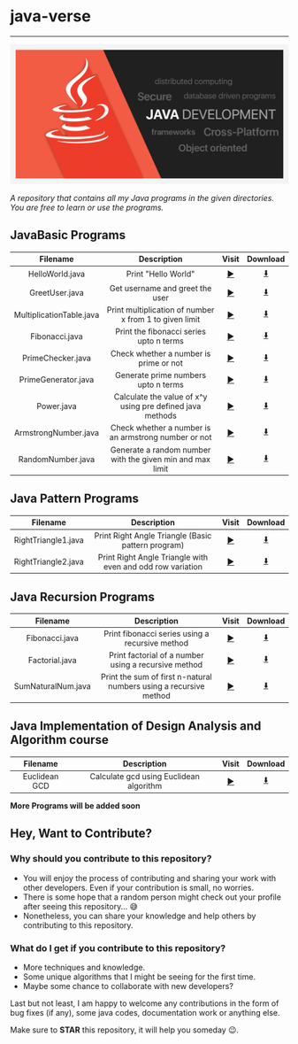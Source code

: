 # java-verse
---
![Java Banner](https://raw.githubusercontent.com/kode-logger/resource-data-storage/main/dimension-java/JavaBanner.jpg)

*A repository that contains all my Java programs in the given directories. You are free to learn or use the programs.*

## JavaBasic Programs

| Filename             | Description | Visit | Download |
| :----:               |    :----:     | :----:       | :----: |
| HelloWorld.java      | Print "Hello World"       | [:arrow_forward:](https://github.com/kode-logger/dimension-Java/tree/main/JavaBasic/HelloWorld "HelloWorld") | [:arrow_down:](https://raw.githubusercontent.com/kode-logger/dimension-Java/main/JavaBasic/HelloWorld/HelloWorld.java "HelloWorld.java")
| GreetUser.java       | Get username and greet the user | [:arrow_forward:](https://github.com/kode-logger/dimension-Java/tree/main/JavaBasic/GreetUser "GreetUser") | [:arrow_down:](https://raw.githubusercontent.com/kode-logger/dimension-Java/main/JavaBasic/GreetUser/GreetUser.java "GreetUser.java")
| MultiplicationTable.java | Print multiplication of number x from 1 to given limit | [:arrow_forward:](https://github.com/kode-logger/dimension-Java/tree/main/JavaBasic/MultiplicationTable "MultiplicationTable") | [:arrow_down:](https://raw.githubusercontent.com/kode-logger/dimension-Java/main/JavaBasic/MultiplicationTable/MultiplicationTable.java "MultiplicationTable.java")
| Fibonacci.java | Print the fibonacci series upto n terms | [:arrow_forward:](https://github.com/kode-logger/dimension-Java/tree/main/JavaBasic/FibonacciSeries "Fibonacci") | [:arrow_down:](https://raw.githubusercontent.com/kode-logger/dimension-Java/main/JavaBasic/FibonacciSeries/Fibonacci.java "Fibonacci.java")
| PrimeChecker.java | Check whether a number is prime or not | [:arrow_forward:](https://github.com/kode-logger/dimension-Java/tree/main/JavaBasic/PrimeChecker "PrimeChecker") | [:arrow_down:](https://raw.githubusercontent.com/kode-logger/dimension-Java/main/JavaBasic/PrimeChecker/PrimeChecker.java "PrimeChecker.java")
| PrimeGenerator.java | Generate prime numbers upto n terms | [:arrow_forward:](https://github.com/kode-logger/dimension-Java/tree/main/JavaBasic/PrimeGenerator "PrimeGenerator") | [:arrow_down:](https://raw.githubusercontent.com/kode-logger/dimension-Java/main/JavaBasic/PrimeGenerator/PrimeGenerator.java "PrimeGenerator.java")
| Power.java | Calculate the value of x^y using pre defined java methods | [:arrow_forward:](https://github.com/kode-logger/dimension-Java/tree/main/JavaBasic/Power "Power") | [:arrow_down:](https://raw.githubusercontent.com/kode-logger/dimension-Java/main/JavaBasic/Power/Power.java "Power.java")
| ArmstrongNumber.java | Check whether a number is an armstrong  number or not | [:arrow_forward:](https://github.com/kode-logger/dimension-Java/tree/main/JavaBasic/ArmstrongNumber "ArmstrongNumber") | [:arrow_down:](https://raw.githubusercontent.com/kode-logger/dimension-Java/main/JavaBasic/ArmstrongNumber/ArmstrongNumber.java "ArmstrongNumber.java")
| RandomNumber.java | Generate a random number with the given min and max limit | [:arrow_forward:](https://github.com/kode-logger/dimension-Java/tree/main/JavaBasic/RandomNumber "RandomNumber") | [:arrow_down:](https://raw.githubusercontent.com/kode-logger/dimension-Java/main/JavaBasic/RandomNumber/RandomNumber.java "RandomNumber.java")

## Java Pattern Programs

| Filename | Description | Visit | Download |
| :----:   | :----:      | :----: | :----: |
| RightTriangle1.java | Print Right Angle Triangle (Basic pattern program) | [:arrow_forward:](https://github.com/kode-logger/dimension-Java/tree/main/JavaPattern/RightTriangle1 "RightTriangle1") | [:arrow_down:](https://raw.githubusercontent.com/kode-logger/dimension-Java/main/JavaPattern/RightTriangle1/RightTriangle1.java "RightTriangle1.java") |
| RightTriangle2.java | Print Right Angle Triangle with even and odd row variation | [:arrow_forward:](https://github.com/kode-logger/dimension-Java/tree/main/JavaPattern/RightTriangle2 "RightTriangle2") | [:arrow_down:](https://raw.githubusercontent.com/kode-logger/dimension-Java/main/JavaPattern/RightTriangle2/RightTriangle2.java "RightTriangle2.java") |

## Java Recursion Programs

| Filename | Description | Visit | Download |
| :----:   | :----:      | :----: | :----: |
| Fibonacci.java | Print fibonacci series using a recursive method | [:arrow_forward:](https://github.com/kode-logger/dimension-Java/tree/main/JavaRecursion/Fibonacci "Fibonacci") | [:arrow_down:](https://raw.githubusercontent.com/kode-logger/dimension-Java/main/JavaRecursion/Fibonacci/Fibonacci.java "Fibonacci.java") |
| Factorial.java | Print factorial of a number using a recursive method | [:arrow_forward:](https://github.com/kode-logger/dimension-Java/tree/main/JavaRecursion/Factorial "Factorial") | [:arrow_down:](https://raw.githubusercontent.com/kode-logger/dimension-Java/main/JavaRecursion/Factorial/Factorial.java "Factorial.java") |
| SumNaturalNum.java | Print the sum of first n-natural numbers using a recursive method | [:arrow_forward:](https://github.com/kode-logger/dimension-Java/tree/main/JavaRecursion/SumNaturalNum "Sum of first n natural numbers") | [:arrow_down:](https://raw.githubusercontent.com/kode-logger/dimension-Java/main/JavaRecursion/SumNaturalNum/SumNaturalNum.java "SumNaturalNum.java") |

## Java Implementation of Design Analysis and Algorithm course

| Filename | Description | Visit | Download |
| :----:   | :----:      | :----: | :----: |
| Euclidean GCD | Calculate gcd using Euclidean algorithm | [:arrow_forward:](https://github.com/kode-logger/dimension-Java/tree/main/Course_DAA/GreatestCommonDivisor "Euclidean GCD") | [:arrow_down:](https://raw.githubusercontent.com/kode-logger/dimension-Java/main/Course_DAA/GreatestCommonDivisor/EuclidGCD.java "EuclidGCD.java") | 

**More Programs will be added soon**

## Hey, Want to Contribute?

### Why should you contribute to this repository?

- You will enjoy the process of contributing and sharing your work with other developers. Even if your contribution is
  small, no worries.
- There is some hope that a random person might check out your profile after seeing this repository... 😅
- Nonetheless, you can share your knowledge and help others by contributing to this repository.

### What do I get if you contribute to this repository?

- More techniques and knowledge.
- Some unique algorithms that I might be seeing for the first time.
- Maybe some chance to collaborate with new developers?

Last but not least, I am happy to welcome any contributions in the form of bug fixes (if any), some java codes,
documentation work or anything else.

Make sure to **STAR** this repository, it will help you someday 😉.
